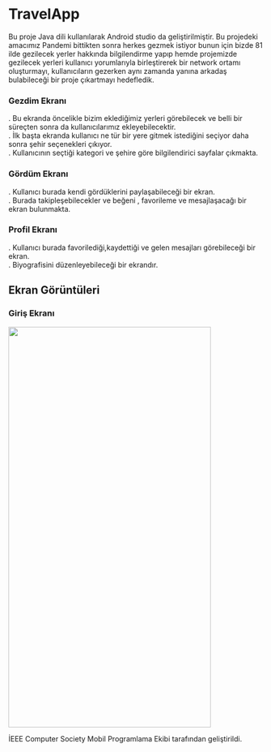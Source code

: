 # TravelApp
Bu proje Java dili kullanılarak Android studio da geliştirilmiştir.
Bu projedeki amacımız Pandemi bittikten sonra herkes gezmek istiyor 
bunun için bizde 81 ilde gezilecek yerler hakkında bilgilendirme
yapıp hemde projemizde gezilecek yerleri kullanıcı yorumlarıyla 
birleştirerek bir network ortamı oluşturmayı, 
kullanıcıların gezerken aynı zamanda yanına arkadaş bulabileceği 
bir proje çıkartmayı hedefledik.

### Gezdim Ekranı
. Bu ekranda öncelikle bizim eklediğimiz yerleri görebilecek ve belli bir süreçten sonra da kullanıcılarımız ekleyebilecektir. \
. İlk başta ekranda kullanıcı ne tür bir yere gitmek istediğini seçiyor daha sonra şehir seçenekleri çıkıyor. \
. Kullanıcının seçtiği kategori ve şehire göre bilgilendirici sayfalar çıkmakta. 

### Gördüm Ekranı 
. Kullanıcı burada kendi gördüklerini paylaşabileceği bir ekran. \
. Burada takipleşebilecekler ve beğeni , favorileme ve mesajlaşacağı bir ekran bulunmakta. 

### Profil Ekranı
. Kullanıcı burada favorilediği,kaydettiği ve gelen mesajları görebileceği bir ekran. \
. Biyografisini düzenleyebileceği bir ekrandır. 

## Ekran Görüntüleri
### Giriş Ekranı
<img src="https://i.hizliresim.com/ao9dnoq.jpg" width="400" height="790">


İEEE Computer Society Mobil Programlama Ekibi tarafından geliştirildi. 
